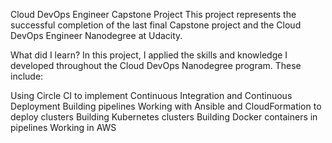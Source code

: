 Cloud DevOps Engineer Capstone Project
This project represents the successful completion of the last final Capstone project and the Cloud DevOps Engineer Nanodegree at Udacity.

What did I learn?
In this project, I applied the skills and knowledge I developed throughout the Cloud DevOps Nanodegree program. These include:

Using Circle CI to implement Continuous Integration and Continuous Deployment
Building pipelines
Working with Ansible and CloudFormation to deploy clusters
Building Kubernetes clusters
Building Docker containers in pipelines
Working in AWS
